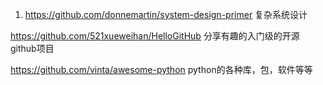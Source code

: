 

1. https://github.com/donnemartin/system-design-primer 复杂系统设计


https://github.com/521xueweihan/HelloGitHub 分享有趣的入门级的开源github项目

https://github.com/vinta/awesome-python  python的各种库，包，软件等等